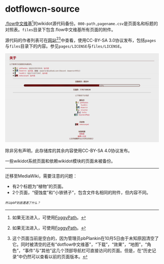 # dotflowcn-source
[.flow中文维基](http://dotflowcn.wikidot.com)[^AccessMethod]的wikidot源代码备份。`000-path,pagename.csv`是页面名和标题的对照表。`files`目录下包含.flow中文维基所有页面的附件。

源代码的作者列表可在[网站](http://dotflowcn.wikidot.com/contact)[^AccessMethod][^EmptyBox]中查看，使用CC-BY-SA 3.0协议发布，包括`pages`与`files`目录下的内容。参见`pages/LICENSE`与`files/LICENSE`。

![作者信息](./dotflowcn-about.png)

除非另有声明，此存储库的其余内容使用CC-BY-SA 4.0协议发布。

一些wikidot系统页面和依赖wikidot模块的页面未被备份。

***

迁移至MediaWiki，需要注意的问题：
* 有2个标题为“植物”的页面。
* 2个页面，“侵蚀度”和“小铁锈子”，包含文件名相同的附件，但内容不同。

[^AccessMethod]: 如果无法进入，可使用[FoggyPath](https://github.com/rHanbowChic/FoggyPath)。
[^EmptyBox]: 这个页面当前是空白的，因为管理员pbPlankin在10月5日由于未知原因清空了它。同时被清空的还有“dotflow中文维基”，“下载”，“效果”，“地图”，“角色”，“事件”与“其他”这几个顶部导航栏可直接访问的页面。但是，在“历史记录”中仍然可以查看以前的页面版本。

<sup><sub>*所以pbP到底遭遇了什么？*</sub></sup>
